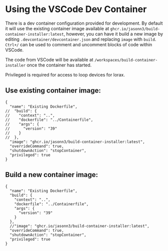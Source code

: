 # Using the VSCode Dev Container

There is a dev container configuration provided for development. By default it will use the existing container image available at `ghcr.io/jasonn3/build-container-installer:latest`, however, you can have it build a new image by editing `.devcontainer/devcontainer.json` and replacing `image` with `build`. `Ctrl+/` can be used to comment and uncomment blocks of code within VSCode.

The code from VSCode will be available at `/workspaces/build-container-installer` once the container has started.

Privileged is required for access to loop devices for lorax.

## Use existing container image:
```
{
  "name": "Existing Dockerfile",
//  "build": {
//    "context": "..",
//    "dockerfile": "../Containerfile",
//    "args": {
//      "version": "39"
//    }
//  },
  "image": "ghcr.io/jasonn3/build-container-installer:latest",
  "overrideCommand": true,
  "shutdownAction": "stopContainer",
  "privileged": true
}
```

## Build a new container image:
```
{
  "name": "Existing Dockerfile",
  "build": {
    "context": "..",
    "dockerfile": "../Containerfile",
    "args": {
      "version": "39"
    }
  },
  //"image": "ghcr.io/jasonn3/build-container-installer:latest",
  "overrideCommand": true,
  "shutdownAction": "stopContainer",
  "privileged": true
}
```
